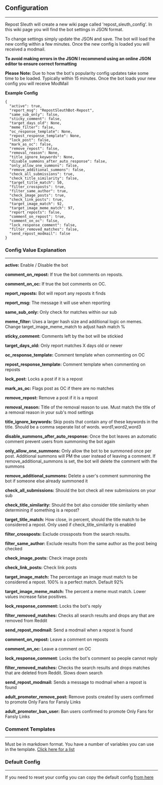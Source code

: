 ## Configuration
---
Repost Sleuth will create a new wiki page called 'repost_sleuth_config'.  In this wiki page you will find the bot settings in JSON format. 

To change settings simply update the JSON and save.  The bot will load the new config within a few minutes.  Once the new config is loaded you will received a modmail.

**To avoid making errors in the JSON I recommend using an online JSON editor to ensure correct formatting**

**Please Note:** Due to how the bot's popularity config updates take some time to be loaded.  Typically within 15 minutes. Once the bot loads your new config you will receive ModMail 

**Example Config**

```
{
  "active": true,
  "report_msg": "RepostSleuthBot-Repost",
  "same_sub_only": false,
  "sticky_comment": false,
  "target_days_old": None,
  "meme_filter": false,
  "oc_response_template": None,
  "repost_response_template": None,
  "lock_post": false,
  "mark_as_oc": false,
  "remove_repost": false,
  "removal_reason": None,
  "title_ignore_keywords": None,
  "disable_summons_after_auto_response": false,
  "only_allow_one_summons": false,
  "remove_additional_summons": false,
  "check_all_submissions": true,
  "check_title_similarity": false,
  "target_title_match": 50,
  "filter_crossposts": true,
  "filter_same_author": true,
  "check_image_posts": true,
  "check_link_posts": true,
  "target_image_match": 92,
  "target_image_meme_match": 97,
  "report_reposts": false,
  "comment_on_repost": true,
  "comment_on_oc": false,
  "lock_response_comment": false,
  "filter_removed_matches": false,
  "send_repost_modmail": false
}
```



### Config Value Explanation

---

**active:** Enable / Disable the bot

**comment_on_repost:** If true the bot comments on reposts.

**comment_on_oc:** If true the bot comments on OC.  

**report_reposts:** Bot will report any reposts it finds

**report_msg:** The message it will use when reporting

**same_sub_only:** Only check for matches within our sub

**meme_filter:** Uses a larger hash size and additional logic on memes. Change target_image_meme_match to adjust hash match %

**sticky_comment:** Comments left by the bot will be stickied

**target_days_old:** Only report matches X days old or newer

**oc_response_template:** Comment template when commenting on OC

**repost_response_template:** Comment template when commenting on reposts

**lock_post:** Locks a post if it is a repost

**mark_as_oc:** Flags post as OC if there are no matches

**remove_repost:** Remove a post if it is a repost

**removal_reason:** Title of the removal reason to use.  Must match the title of a removal reason in your sub's mod settings

**title_ignore_keywords:** Skip posts that contain any of these keywords in the title.  Should be a comma seperate list of words.  word1,word2,word3

**disable_summons_after_auto_response:** Once the bot leaves an automatic comment prevent users from summoning the bot again 

**only_allow_one_summons:** Only allow the bot to be summoned once per post.  Additional summons will PM the user instead of leaving a comment. If remove_additional_summons is set, the bot will delete the comment with the summons

**remove_additional_summons:** Delete a user's comment summoning the bot if someone else already summoned it

**check_all_submissions:** Should the bot check all new submissions on your sub

**check_title_similarity:** Should the bot also consider title similarity when determining if something is a repost? 

**target_title_match:** How close, in percent, should the title match to be considered a repost.  Only used if check_title_similarity is enabled

**filter_crossposts:** Exclude crossposts from the search results. 

**filter_same_author:** Exclude results from the same author as the post being checked

**check_image_posts:** Check image posts

**check_link_posts:** Check link posts

**target_image_match:** The percentage an image must match to be considered a repost.  100% is a perfect match.  Default 92%

**target_image_meme_match:** The percent a meme must match. Lower values increase false positives. 

**lock_response_comment:** Locks the bot's reply

**filter_removed_matches:** Checks all search results and drops any that are removed from Reddit

**send_repost_modmail:** Send a modmail when a repost is found

**comment_on_repost:** Leave a comment on reposts

**comment_on_oc:** Leave a comment on OC

**lock_response_comment**: Locks the bot's comment so people cannot reply 

**filter_removed_matches:** Checks the search results and drops matches that are deleted from Reddit.  Slows down search

**send_repost_modmail:** Sends a message to modmail when a repost is found

**adult_promoter_remove_post:** Remove posts created by users confirmed to promote Only Fans for Fansly Links

**adult_promoter_ban_user:** Ban users confirmed to promote Only Fans for Fansly Links

### Comment Templates
---
Must be in markdown format.  You have a number of variables you can use in the template.  [Click here for a list](https://www.reddit.com/r/RepostSleuthBot/wiki/add-you-sub/repost-message-template)

### Default Config
---
If you need to reset your config you can copy the default config [from here](https://www.reddit.com/r/RepostSleuthBot/wiki/add-you-sub/bot-config)